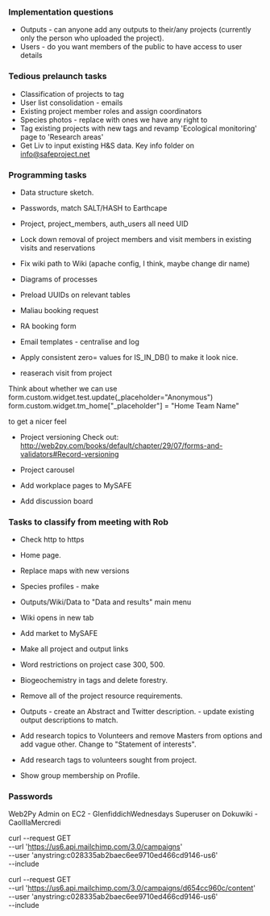 ### Implementation questions

* Outputs - can anyone add any outputs to their/any projects (currently only the person who uploaded the project).
* Users - do you want members of the public to have access to user details

### Tedious prelaunch tasks 

* Classification of projects to tag
* User list consolidation - emails
* Existing project member roles and assign coordinators
* Species photos - replace with ones we have any right to
* Tag existing projects with new tags and revamp 'Ecological monitoring' page to 'Research areas'
 * Get Liv to input existing H&S data. Key info folder on info@safeproject.net
 


### Programming tasks

* Data structure sketch.
* Passwords, match SALT/HASH to Earthcape
* Project, project\_members, auth\_users all need UID

* Lock down removal of project members and visit members in existing visits and reservations

* Fix wiki path to Wiki (apache config, I think, maybe change dir name)

* Diagrams of processes
* Preload UUIDs on relevant tables
* Maliau booking request
* RA booking form
* Email templates - centralise and log

* Apply consistent zero= values for IS_IN_DB() to make it look nice.

* reaserach visit from project

Think about whether we can use 
form.custom.widget.test.update(_placeholder="Anonymous")
form.custom.widget.tm_home["_placeholder"] = "Home Team Name"

to get a nicer feel

* Project versioning
Check out:
http://web2py.com/books/default/chapter/29/07/forms-and-validators#Record-versioning

* Project carousel

* Add workplace pages to MySAFE

* Add discussion board

### Tasks to classify from meeting with Rob

 * Check http to https

 * Home page.
 
 * Replace maps with new versions
 
 * Species profiles - make
 
 * Outputs/Wiki/Data to "Data and results" main menu
 
 * Wiki opens in new tab
 
 * Add market to MySAFE
 
 * Make all project and output links
 
 * Word restrictions on project case 300, 500.
 
 * Biogeochemistry in tags and delete forestry.
 
 * Remove all of the project resource requirements.
 
 * Outputs - create an Abstract and Twitter description.
           - update existing output descriptions to match.
	   
* Add research topics to Volunteers and remove Masters from options and add vague other. Change to "Statement of interests".

* Add research tags to volunteers sought from project.

* Show group membership on Profile.

### Passwords

Web2Py Admin on EC2 - GlenfiddichWednesdays
Superuser on Dokuwiki - CaolIlaMercredi

curl --request GET \
--url 'https://us6.api.mailchimp.com/3.0/campaigns' \
--user 'anystring:c028335ab2baec6ee9710ed466cd9146-us6' \
--include


curl --request GET \
--url 'https://us6.api.mailchimp.com/3.0/campaigns/d654cc960c/content' \
--user 'anystring:c028335ab2baec6ee9710ed466cd9146-us6' \
--include

